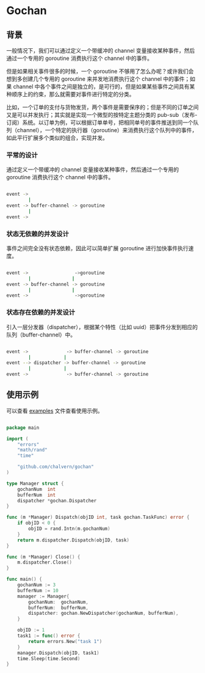 # Gochan

## 背景
一般情况下，我们可以通过定义一个带缓冲的 channel 变量接收某种事件，然后通过一个专用的 goroutine 消费执行这个 channel 中的事件。

但是如果相关事件很多的时候，一个 goroutine 不够用了怎么办呢？或许我们会想到多创建几个专用的 goroutine 来并发地消费执行这个 channel 中的事件；如果 channel 中各个事件之间是独立的，是可行的，但是如果某些事件之间具有某种顺序上的约束，那么就需要对事件进行特定的分类。

比如，一个订单的支付与货物发货，两个事件是需要保序的；但是不同的订单之间又是可以并发执行；其实就是实现一个微型的按特定主题分类的 pub-sub（发布-订阅）系统。以订单为例，可以根据订单单号，把相同单号的事件推送到同一个队列（channel），一个特定的执行器（goroutine）来消费执行这个队列中的事件，如此平行扩展多个类似的组合，实现并发。

### 平常的设计

通过定义一个带缓冲的 channel 变量接收某种事件，然后通过一个专用的 goroutine 消费执行这个 channel 中的事件。

```bash

event ->
        |
event -> buffer-channel -> goroutine
        |
event ->

```

### 状态无依赖的并发设计

事件之间完全没有状态依赖，因此可以简单扩展 goroutine 进行加快事件执行速度。

```bash

event ->                 ->goroutine
        |               |
event -> buffer-channel -> goroutine
        |               |
event ->                 ->goroutine

```

### 状态存在依赖的并发设计

引入一层分发器（dispatcher），根据某个特性（比如 uuid）把事件分发到相应的队列（buffer-channel）中。

```bash

event ->              -> buffer-channel -> goroutine
        |            |
event --> dispatcher -> buffer-channel -> goroutine
        |            |
event ->              -> buffer-channel -> goroutine

```

## 使用示例

可以查看 [examples](./examples) 文件查看使用示例。

```go

package main

import (
	"errors"
	"math/rand"
	"time"

	"github.com/chalvern/gochan"
)

type Manager struct {
	gochanNum  int
	bufferNum  int
	dispatcher *gochan.Dispatcher
}

func (m *Manager) Dispatch(objID int, task gochan.TaskFunc) error {
	if objID < 0 {
		objID = rand.Intn(m.gochanNum)
	}
	return m.dispatcher.Dispatch(objID, task)
}

func (m *Manager) Close() {
	m.dispatcher.Close()
}

func main() {
	gochanNum := 3
	bufferNum := 10
	manager := Manager{
		gochanNum:  gochanNum,
		bufferNum:  bufferNum,
		dispatcher: gochan.NewDispatcher(gochanNum, bufferNum),
	}

	objID := 1
	task1 := func() error {
		return errors.New("task 1")
	}
	manager.Dispatch(objID, task1)
	time.Sleep(time.Second)
}

```